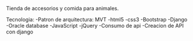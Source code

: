 Tienda de accesorios y comida para animales.

Tecnologia:
-Patron de arquitectura: MVT
-html5
-css3
-Bootstrap
-Django
-Oracle database
-JavaScript
-jQuery
-Consumo de api
-Creacion de API con django


